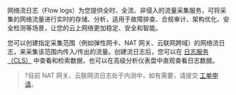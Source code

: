 网络流日志（Flow logs）为您提供全时、全流、非侵入的流量采集服务，可将采集的网络流量进行实时的存储、分析，适用于故障排查、合规审计、架构优化、安全检测等场景，让您的云上网络更加稳定、安全和智能。

您可以创建指定采集范围（例如弹性网卡、NAT 网关、云联网跨域）的网络流日志，来采集该范围内传入/传出的流量。创建流日志后，您可以在 [日志服务（CLS）](https://cloud.tencent.com/document/product/614/11254) 中查看和检索数据，也可以在高级分析仪表盘中直观查看日志数据。

>?目前 NAT 网关、云联网流日志处于内测中，如有需要，请提交 [工单申请](https://console.cloud.tencent.com/workorder/category)。